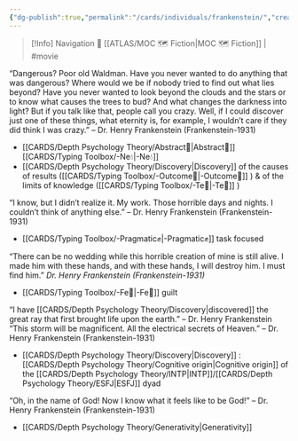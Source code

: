 ```yaml
---
{"dg-publish":true,"permalink":"/cards/individuals/frankenstein/","created":"2022-12-14T16:32:51.670+01:00","updated":"2023-04-26T18:51:51.895+02:00"}
---
```


> [!Info] Navigation 💠
> [[ATLAS/MOC 🗺️ Fiction\|MOC 🗺️ Fiction]] | #movie

“Dangerous? Poor old Waldman. Have you never wanted to do anything that was dangerous? Where would we be if nobody tried to find out what lies beyond? Have you never wanted to look beyond the clouds and the stars or to know what causes the trees to bud? And what changes the darkness into light? But if you talk like that, people call you crazy. Well, if I could discover just one of these things, what eternity is, for example, I wouldn’t care if they did think I was crazy.” – Dr. Henry Frankenstein (Frankenstein-1931)
- [[CARDS/Depth Psychology Theory/Abstract🧲\|Abstract🧲]] [[CARDS/Typing Toolbox/-Ne💧\|-Ne💧]] 
- [[CARDS/Depth Psychology Theory/Discovery\|Discovery]] of the causes of results ([[CARDS/Typing Toolbox/-Outcome🎯\|-Outcome🎯]] ) & of the limits of knowledge ([[CARDS/Typing Toolbox/-Te🏹\|-Te🏹]] )

“I know, but I didn’t realize it. My work. Those horrible days and nights. I couldn’t think of anything else.” – Dr. Henry Frankenstein (Frankenstein-1931)
- [[CARDS/Typing Toolbox/-Pragmatic✊\|-Pragmatic✊]] task focused 

“There can be no wedding while this horrible creation of mine is still alive. I made him with these hands, and with these hands, I will destroy him. I must find him.” *Dr. Henry Frankenstein (Frankenstein-1931)*
- [[CARDS/Typing Toolbox/-Fe💉\|-Fe💉]] guilt 

“I have [[CARDS/Depth Psychology Theory/Discovery\|discovered]] the great ray that first brought life upon the earth.” – Dr. Henry Frankenstein
“This storm will be magnificent. All the electrical secrets of Heaven.” – Dr. Henry Frankenstein (Frankenstein-1931)
- [[CARDS/Depth Psychology Theory/Discovery\|Discovery]] : [[CARDS/Depth Psychology Theory/Cognitive origin\|Cognitive origin]] of the [[CARDS/Depth Psychology Theory/INTP\|INTP]]/[[CARDS/Depth Psychology Theory/ESFJ\|ESFJ]] dyad

“Oh, in the name of God! Now I know what it feels like to be God!” – Dr. Henry Frankenstein (Frankenstein-1931)
- [[CARDS/Depth Psychology Theory/Generativity\|Generativity]] 